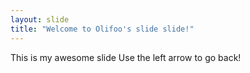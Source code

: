 ```yaml
---
layout: slide
title: "Welcome to Olifoo's slide slide!"
---
```

This is my awesome slide
Use the left arrow to go back!
